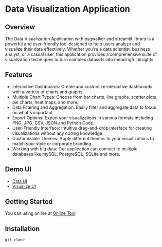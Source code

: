 # Data Visualization Application
## Overview
The Data Visualization Application with pygwalker and streamlit library is a powerful and user-friendly tool designed to help users analyze and visualize their data effectively. Whether you're a data scientist, business analyst, or a casual user, this application provides a comprehensive suite of visualization techniques to turn complex datasets into meaningful insights.
## Features
- Interactive Dashboards: Create and customize interactive dashboards with a variety of charts and graphs.
- Multiple Chart Types: Choose from bar charts, line graphs, scatter plots, pie charts, heat maps, and more.
- Data Filtering and Aggregation: Easily filter and aggregate data to focus on what's important.
- Export Options: Export your visualizations in various formats including PNG, JPG, CSV, JSON and Python Code.
- User-Friendly Interface: Intuitive drag-and-drop interface for creating visualizations without any coding knowledge.
- Customizable Themes: Apply different themes to your visualizations to match your style or corporate branding.
- Working with big data: Our application can connect to multiple databases like mySQL, PostgreSQL, SQLite and more.
## Demo UI
- [Data UI](images/dataset_render.png)
- [Visualize UI](images/demo_chart.png)
## Getting Started
You can using online at [Online Tool](https://hcmut-student-visualization.streamlit.app/)
## Installation
```bash
git clone 



